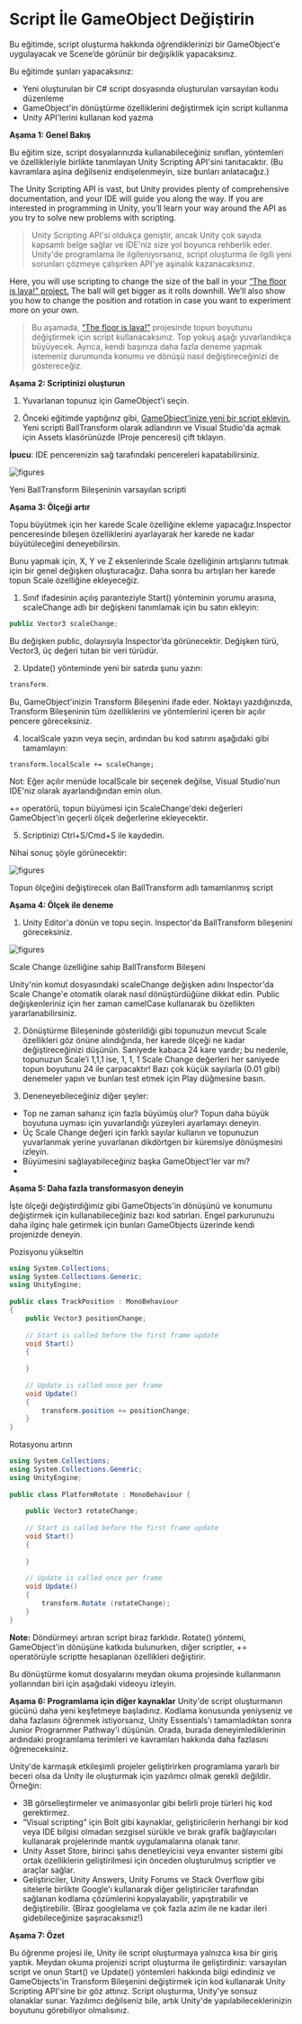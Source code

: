# Script İle GameObject Değiştirin

Bu eğitimde, script oluşturma hakkında öğrendiklerinizi bir GameObject'e uygulayacak ve Scene’de görünür bir değişiklik yapacaksınız.

Bu eğitimde şunları yapacaksınız:

- Yeni oluşturulan bir C# script dosyasında oluşturulan varsayılan kodu düzenleme
- GameObject'in dönüştürme özelliklerini değiştirmek için script kullanma
- Unity API'lerini kullanan kod yazma

**Aşama 1: Genel Bakış**

Bu eğitim size, script dosyalarınızda kullanabileceğiniz sınıfları, yöntemleri ve özellikleriyle birlikte tanımlayan Unity Scripting API'sini tanıtacaktır. (Bu kavramlara aşina değilseniz endişelenmeyin, size bunları anlatacağız.)
 
The Unity Scripting API is vast, but Unity provides plenty of comprehensive documentation, and your IDE will guide you along the way. If you are interested in programming in Unity, you’ll learn your way around the API as you try to solve new problems with scripting.
> Unity Scripting API'si oldukça geniştir, ancak Unity çok sayıda kapsamlı belge sağlar ve IDE'niz size yol boyunca rehberlik eder. Unity'de programlama ile ilgileniyorsanız, script oluşturma ile ilgili yeni sorunları çözmeye çalışırken API'ye aşinalık kazanacaksınız.
 
Here, you will use scripting to change the size of the ball in your [“The floor is lava!” project.](https://learn.unity.com/tutorial/challenge-the-floor-is-lava) The ball will get bigger as it rolls downhill. We’ll also show you how to change the position and rotation in case you want to experiment more on your own.
> Bu aşamada, [“The floor is lava!”](https://learn.unity.com/tutorial/challenge-the-floor-is-lava) projesinde topun boyutunu değiştirmek için script kullanacaksınız. Top yokuş aşağı yuvarlandıkça büyüyecek. Ayrıca, kendi başınıza daha fazla deneme yapmak istemeniz durumunda konumu ve dönüşü nasıl değiştireceğinizi de göstereceğiz.
 
**Aşama 2: Scriptinizi oluşturun**
 
1.	Yuvarlanan topunuz için GameObject'i seçin.
 
2. Önceki eğitimde yaptığınız gibi, [GameObject'inize yeni bir script ekleyin.](https://learn.unity.com/tutorial/get-started-with-scripts#5fa1c722edbc2a002191f052) Yeni scripti BallTransform olarak adlandırın ve Visual Studio'da açmak için Assets klasörünüzde (Proje penceresi) çift tıklayın.
 
**İpucu**: IDE pencerenizin sağ tarafındaki pencereleri kapatabilirsiniz.

![figures](https://raw.githubusercontent.com/Kodluyoruz/taskforce/main/unity-essentials/change-gameObject-with-script/figures/B.3.3_img1.png)

Yeni BallTransform Bileşeninin varsayılan scripti

**Aşama 3: Ölçeği artır**
 
Topu büyütmek için her karede Scale özelliğine ekleme yapacağız.Inspector penceresinde bileşen özelliklerini ayarlayarak her karede ne kadar büyütüleceğini deneyebilirsin.
 
Bunu yapmak için, X, Y ve Z eksenlerinde Scale özelliğinin artışlarını tutmak için bir genel değişken oluşturacağız. Daha sonra bu artışları her karede topun Scale özelliğine ekleyeceğiz.
 
1. Sınıf ifadesinin açılış paranteziyle Start() yönteminin yorumu arasına, scaleChange adlı bir değişkeni tanımlamak için bu satırı ekleyin:
 ```csharp
public Vector3 scaleChange;
 ````
Bu değişken public, dolayısıyla Inspector’da görünecektir. Değişken türü, Vector3, üç değeri tutan bir veri türüdür.
 
2. Update() yönteminde yeni bir satırda şunu yazın:
 ```csharp
transform.
 ```
 
Bu, GameObject'inizin Transform Bileşenini ifade eder. Noktayı yazdığınızda, Transform Bileşeninin tüm özelliklerini ve yöntemlerini içeren bir açılır pencere göreceksiniz.
 
4. localScale yazın veya seçin, ardından bu kod satırını aşağıdaki gibi tamamlayın:
 ```charp
transform.localScale += scaleChange;
 ```
Not: Eğer açılır menüde localScale bir seçenek değilse, Visual Studio'nun IDE'niz olarak ayarlandığından emin olun.
 
+= operatörü, topun büyümesi için ScaleChange'deki değerleri GameObject'in geçerli ölçek değerlerine ekleyecektir.
 
5. Scriptinizi Ctrl+S/Cmd+S ile kaydedin.
 
Nihai sonuç şöyle görünecektir:

![figures](https://raw.githubusercontent.com/Kodluyoruz/taskforce/main/unity-essentials/change-gameObject-with-script/figures/B.3.3_img2.png)

Topun ölçeğini değiştirecek olan BallTransform adlı tamamlanmış script

**Aşama 4: Ölçek ile deneme**

1. Unity Editor'a dönün ve topu seçin. Inspector'da BallTransform bileşenini göreceksiniz.

![figures](https://raw.githubusercontent.com/Kodluyoruz/taskforce/main/unity-essentials/change-gameObject-with-script/figures/B.3.3_img2.png)

Scale Change özelliğine sahip BallTransform Bileşeni

Unity'nin komut dosyasındaki scaleChange değişken adını Inspector'da Scale Change'e otomatik olarak nasıl dönüştürdüğüne dikkat edin. Public değişkenleriniz için her zaman camelCase kullanarak bu özellikten yararlanabilirsiniz.

2. Dönüştürme Bileşeninde gösterildiği gibi topunuzun mevcut Scale özellikleri göz önüne alındığında, her karede ölçeği ne kadar değiştireceğinizi düşünün. Saniyede kabaca 24 kare vardır; bu nedenle, topunuzun Scale’i 1,1,1 ise, 1, 1, 1 Scale Change değerleri her saniyede topun boyutunu 24 ile çarpacaktır! Bazı çok küçük sayılarla (0.01 gibi) denemeler yapın ve bunları test etmek için Play düğmesine basın.
 
3. Deneneyebileceğiniz diğer şeyler:
- Top ne zaman sahanız için fazla büyümüş olur? Topun daha büyük boyutuna uyması için yuvarlandığı yüzeyleri ayarlamayı deneyin.
- Üç Scale Change değeri için farklı sayılar kullanın ve topunuzun yuvarlanmak yerine yuvarlanan dikdörtgen bir küremsiye dönüşmesini izleyin.
- Büyümesini sağlayabileceğiniz başka GameObject'ler var mı?
- 
**Aşama 5: Daha fazla transformasyon deneyin**

İşte ölçeği değiştirdiğimiz gibi GameObjects'in dönüşünü ve konumunu değiştirmek için kullanabileceğiniz bazı kod satırları. Engel parkurunuzu daha ilginç hale getirmek için bunları GameObjects üzerinde kendi projenizde deneyin.
 
Pozisyonu yükseltin
```csharp
using System.Collections;
using System.Collections.Generic;
using UnityEngine;
 
public class TrackPosition : MonoBehaviour
{
	public Vector3 positionChange;
 
	// Start is called before the first frame update
	void Start()
	{
    	
	}
 
	// Update is called once per frame
	void Update()
	{
    	transform.position += positionChange;
	}
}
```
 
Rotasyonu artırın
```csharp
using System.Collections;
using System.Collections.Generic;
using UnityEngine;
 
public class PlatformRotate : MonoBehaviour {
 
	public Vector3 rotateChange;
 
	// Start is called before the first frame update
	void Start()
	{
	
	}
 
	// Update is called once per frame
	void Update()
	{
    	transform.Rotate (rotateChange);
	}
}
```
 
**Note:** Döndürmeyi artıran script biraz farklıdır. Rotate() yöntemi, GameObject'in dönüşüne katkıda bulunurken, diğer scriptler, += operatörüyle scriptte hesaplanan özellikleri değiştirir.
 
Bu dönüştürme komut dosyalarını meydan okuma projesinde kullanmanın yollarından biri için aşağıdaki videoyu izleyin.
 
**Aşama 6: Programlama için diğer kaynaklar**
Unity'de script oluşturmanın gücünü daha yeni keşfetmeye başladınız. Kodlama konusunda yeniyseniz ve daha fazlasını öğrenmek istiyorsanız, Unity Essentials'ı tamamladıktan sonra Junior Programmer Pathway'i düşünün. Orada, burada deneyimlediklerinin ardındaki programlama terimleri ve kavramları hakkında daha fazlasını öğreneceksiniz.
 
Unity'de karmaşık etkileşimli projeler geliştirirken programlama yararlı bir beceri olsa da Unity ile oluşturmak için yazılımcı olmak gerekli değildir. Örneğin:

- 3B görselleştirmeler ve animasyonlar gibi belirli proje türleri hiç kod gerektirmez.
- “Visual scripting” için Bolt gibi kaynaklar, geliştiricilerin herhangi bir kod veya IDE bilgisi olmadan sezgisel sürükle ve bırak grafik bağlayıcıları kullanarak projelerinde mantık uygulamalarına olanak tanır.
- Unity Asset Store, birinci şahıs denetleyicisi veya envanter sistemi gibi ortak özelliklerin geliştirilmesi için önceden oluşturulmuş scriptler ve araçlar sağlar.
- Geliştiriciler, Unity Answers, Unity Forums ve Stack Overflow gibi sitelerle birlikte Google'ı kullanarak diğer geliştiriciler tarafından sağlanan kodlama çözümlerini kopyalayabilir, yapıştırabilir ve değiştirebilir. (Biraz googlelama ve çok fazla azim ile ne kadar ileri gidebileceğinize şaşıracaksınız!)
 
**Aşama 7: Özet**

Bu öğrenme projesi ile, Unity ile script oluşturmaya yalnızca kısa bir giriş yaptık. Meydan okuma projenizi script oluşturma ile geliştirdiniz: varsayılan script ve onun Start() ve Update() yöntemleri hakkında bilgi edindiniz ve GameObjects'in Transform Bileşenini değiştirmek için kod kullanarak Unity Scripting API'sine bir göz attınız. Script oluşturma, Unity'ye sonsuz olanaklar sunar. Yazılımcı değilseniz bile, artık Unity'de yapılabileceklerinizin boyutunu görebiliyor olmalısınız.




